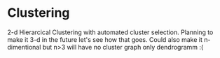 # Clustering
2-d Hierarcical Clustering with automated cluster selection.
Planning to make it 3-d in the future let's see how that goes.
Could also make it n-dimentional but n>3 will have no cluster graph only dendrogramm :(
